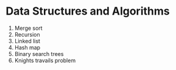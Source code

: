 <h1>Data Structures and Algorithms</h1>

<ol>
    <li>Merge sort</li>
    <li>Recursion</li>
    <li>Linked list</li>
    <li>Hash map</li>
    <li>Binary search trees</li>
    <li>Knights travails problem</li>
</ol>
